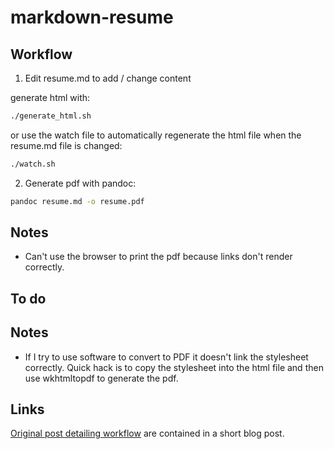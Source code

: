 # markdown-resume

## Workflow

1. Edit resume.md to add / change content

generate html with:

```zsh
./generate_html.sh
```

or use the watch file to automatically regenerate the html file when the resume.md file is changed:

```zsh
./watch.sh
```

2. Generate pdf with pandoc:

```zsh
pandoc resume.md -o resume.pdf
```

## Notes

- Can't use the browser to print the pdf because links don't render correctly.

## To do

## Notes

- If I try to use software to convert to PDF it doesn't link the stylesheet correctly. Quick hack is to copy the stylesheet into the html file and then use wkhtmltopdf to generate the pdf.

## Links

[Original post detailing workflow](http://sdsawtelle.github.io/blog/output/simple-markdown-resume-with-pandoc-and-wkhtmltopdf.html) are contained in a short blog post.

